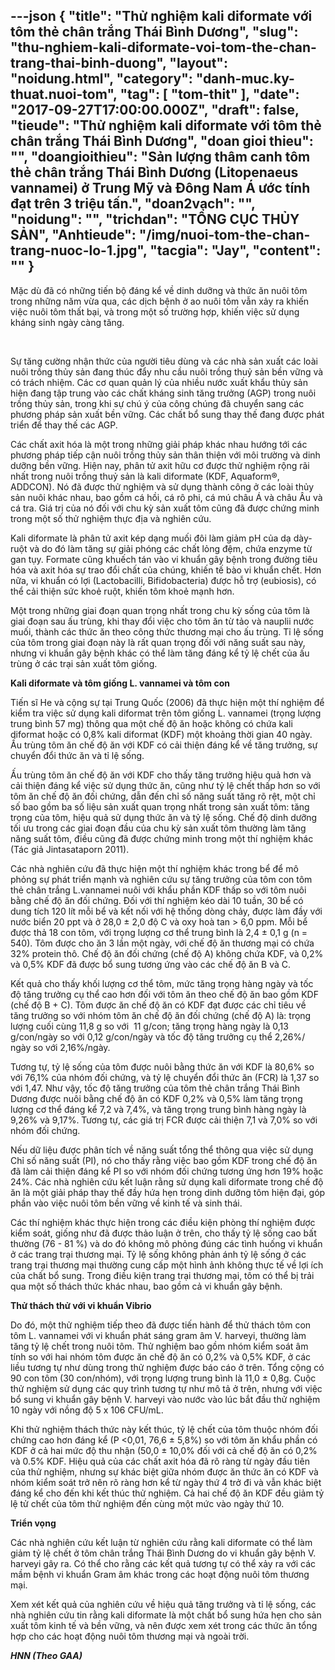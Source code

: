 ---json
{
    "title": "Thử nghiệm kali diformate với tôm thẻ chân trắng Thái Bình Dương",
    "slug": "thu-nghiem-kali-diformate-voi-tom-the-chan-trang-thai-binh-duong",
    "layout": "noidung.html",
    "category": "danh-muc.ky-thuat.nuoi-tom",
    "tag": [
        "tom-thit"
    ],
    "date": "2017-09-27T17:00:00.000Z",
    "draft": false,
    "tieude": "Thử nghiệm kali diformate với tôm thẻ chân trắng Thái Bình Dương",
    "doan gioi thieu": "",
    "doangioithieu": "Sản lượng thâm canh tôm thẻ chân trắng Thái Bình Dương (Litopenaeus vannamei) ở Trung Mỹ và Đông Nam Á ước tính đạt trên 3 triệu tấn.",
    "doan2vach": "",
    "noidung": "",
    "trichdan": "TỔNG CỤC THỦY SẢN",
    "Anhtieude": "/img/nuoi-tom-the-chan-trang-nuoc-lo-1.jpg",
    "tacgia": "Jay",
    "__content__": ""
}
---
<p><span style="font-size:14px">Mặc d&ugrave; đ&atilde; c&oacute; những tiến bộ đ&aacute;ng kể về dinh dưỡng v&agrave; thức ăn nu&ocirc;i t&ocirc;m trong những năm vừa qua, c&aacute;c dịch bệnh ở ao nu&ocirc;i t&ocirc;m vẫn xảy ra khiến việc nu&ocirc;i t&ocirc;m thất bại, v&agrave; trong một số trường hợp, khiến việc sử dụng kh&aacute;ng sinh ng&agrave;y c&agrave;ng tăng.</span></p>

<p>&nbsp;</p>

<p><span style="font-size:14px">Sự tăng cường nhận thức của người ti&ecirc;u d&ugrave;ng v&agrave; c&aacute;c nh&agrave; sản xuất c&aacute;c lo&agrave;i nu&ocirc;i trồng thủy sản đang th&uacute;c đẩy nhu cầu nu&ocirc;i trồng thuỷ sản bền vững v&agrave; c&oacute; tr&aacute;ch nhiệm. C&aacute;c cơ quan quản l&yacute; của nhiều nước xuất khẩu thủy sản hiện đang tập trung v&agrave;o c&aacute;c chất kh&aacute;ng sinh tăng trưởng (AGP) trong nu&ocirc;i trồng thủy sản, trong khi sự ch&uacute; &yacute; của c&ocirc;ng ch&uacute;ng đ&atilde; chuyển sang c&aacute;c phương ph&aacute;p sản xuất bền vững. C&aacute;c chất bổ sung thay thế đang được ph&aacute;t triển để thay thế c&aacute;c AGP.</span></p>

<p><span style="font-size:14px">C&aacute;c chất axit h&oacute;a l&agrave; một trong những giải ph&aacute;p kh&aacute;c nhau hướng tới c&aacute;c phương ph&aacute;p tiếp cận nu&ocirc;i trồng thủy sản th&acirc;n thiện với m&ocirc;i trường v&agrave; dinh dưỡng bền vững. Hiện nay, ph&acirc;n tử axit hữu cơ được thử nghiệm rộng r&atilde;i nhất trong nu&ocirc;i trồng thuỷ sản l&agrave; kali diformate (KDF, Aquaform&reg;, ADDCON). N&oacute; đ&atilde; được thử nghiệm v&agrave; sử dụng th&agrave;nh c&ocirc;ng ở c&aacute;c lo&agrave;i thủy sản nu&ocirc;i kh&aacute;c nhau, bao gồm c&aacute; hồi, c&aacute; r&ocirc; phi, c&aacute; m&uacute; ch&acirc;u &Aacute; v&agrave; ch&acirc;u &Acirc;u v&agrave; c&aacute; tra. Gi&aacute; trị của n&oacute; đối với chu kỳ sản xuất t&ocirc;m cũng đ&atilde; được chứng minh trong một số thử nghiệm thực địa v&agrave; nghi&ecirc;n cứu.</span></p>

<p><span style="font-size:14px">Kali diformate l&agrave; ph&acirc;n tử axit k&eacute;p dạng muối đ&ocirc;i l&agrave;m giảm pH của dạ d&agrave;y-ruột v&agrave; do đ&oacute; l&agrave;m tăng sự giải ph&oacute;ng c&aacute;c chất lỏng đệm, chứa enzyme từ gan tụy. Formate cũng khuếch t&aacute;n v&agrave;o vi khuẩn g&acirc;y bệnh trong đường ti&ecirc;u h&oacute;a v&agrave; axit h&oacute;a sự trao đổi chất của ch&uacute;ng, khiến tế b&agrave;o vi khuẩn chết. Hơn nữa, vi khuẩn c&oacute; lợi (Lactobacilli, Bifidobacteria) được hỗ trợ (eubiosis), c&oacute; thể cải thiện sức khoẻ ruột, khiến t&ocirc;m khoẻ mạnh hơn.</span></p>

<p><span style="font-size:14px">Một trong những giai đoạn quan trọng nhất trong chu kỳ sống của t&ocirc;m l&agrave; giai đoạn sau ấu tr&ugrave;ng, khi thay đổi việc cho t&ocirc;m ăn từ tảo v&agrave; nauplii nước muối, th&agrave;nh c&aacute;c thức ăn theo c&ocirc;ng thức thương mại cho ấu tr&ugrave;ng. Tỉ lệ sống của t&ocirc;m trong giai đoạn n&agrave;y l&agrave; rất quan trọng đối với năng suất sau n&agrave;y, nhưng vi khuẩn g&acirc;y bệnh kh&aacute;c c&oacute; thể l&agrave;m tăng đ&aacute;ng kể tỷ lệ chết của ấu tr&ugrave;ng ở c&aacute;c trại sản xuất t&ocirc;m giống.</span></p>

<p><span style="font-size:14px"><strong>Kali diformate v&agrave; t&ocirc;m giống L. vannamei v&agrave; t&ocirc;m con</strong></span></p>

<p><span style="font-size:14px">Tiến sĩ He v&agrave; cộng sự tại Trung Quốc (2006) đ&atilde; thực hiện một th&iacute; nghiệm để kiểm tra việc sử dụng kali diformat tr&ecirc;n t&ocirc;m giống L. vannamei (trọng lượng trung b&igrave;nh 57 mg) th&ocirc;ng qua một chế độ ăn hoặc kh&ocirc;ng c&oacute; chứa kali diformat hoặc c&oacute; 0,8% kali diformat (KDF) một khoảng thời gian 40 ng&agrave;y. Ấu tr&ugrave;ng t&ocirc;m ăn chế độ ăn với KDF c&oacute; cải thiện đ&aacute;ng kể về tăng trưởng, sự chuyển đổi thức ăn v&agrave; tỉ lệ sống.</span></p>

<p><span style="font-size:14px">Ấu tr&ugrave;ng t&ocirc;m ăn chế độ ăn với KDF cho thấy tăng trưởng hiệu quả hơn v&agrave; cải thiện đ&aacute;ng kể việc sử dụng thức ăn, cũng như tỷ lệ chết thấp hơn so với t&ocirc;m ăn chế độ ăn đối chứng, dẫn đến chỉ số năng suất tăng r&otilde; rệt, một chỉ số bao gồm ba số liệu sản xuất quan trọng nhất trong sản xuất t&ocirc;m: tăng trọng của t&ocirc;m, hiệu quả sử dụng thức ăn v&agrave; tỷ lệ sống. Chế độ dinh dưỡng tối ưu trong c&aacute;c giai đoạn đầu của chu kỳ sản xuất t&ocirc;m thường l&agrave;m tăng năng suất t&ocirc;m, điều cũng đ&atilde; được chứng minh trong một th&iacute; nghiệm kh&aacute;c (T&aacute;c giả Jintasataporn 2011).</span></p>

<p><span style="font-size:14px">C&aacute;c nh&agrave; nghi&ecirc;n cứu đ&atilde; thực hiện một th&iacute; nghiệm kh&aacute;c trong bể để m&ocirc; phỏng sự ph&aacute;t triển mạnh v&agrave; nghi&ecirc;n cứu sự tăng trưởng của t&ocirc;m con t&ocirc;m thẻ ch&acirc;n trắng L.vannamei nu&ocirc;i với khẩu phần KDF thấp so với t&ocirc;m nu&ocirc;i bằng chế độ ăn đối chứng. Đối với th&iacute; nghiệm k&eacute;o d&agrave;i 10 tuần, 30 bể c&oacute; dung t&iacute;ch 120 l&iacute;t mỗi bể v&agrave; kết nối với hệ thống d&ograve;ng chảy, được l&agrave;m đầy với nước biển 20 ppt v&agrave; ở 28,0 &plusmn; 2,0 độ C v&agrave; oxy ho&agrave; tan &gt; 6,0 ppm. Mỗi bể được thả 18 con t&ocirc;m, với trọng lượng cơ thể trung b&igrave;nh l&agrave; 2,4 &plusmn; 0,1 g (n = 540). T&ocirc;m được cho ăn 3 lần một ng&agrave;y, với chế độ ăn thương mại c&oacute; chứa 32% protein th&ocirc;. Chế độ ăn đối chứng (chế độ A) kh&ocirc;ng chứa KDF, v&agrave; 0,2% v&agrave; 0,5% KDF đ&atilde; được bổ sung tương ứng v&agrave;o c&aacute;c chế độ ăn B v&agrave; C.</span></p>

<p><span style="font-size:14px">Kết quả cho thấy khối lượng cơ thể t&ocirc;m, mức tăng trọng h&agrave;ng ng&agrave;y v&agrave; tốc độ tăng trưởng cụ thể cao hơn đối với t&ocirc;m ăn theo chế độ ăn bao gồm KDF (chế độ B + C). T&ocirc;m được ăn chế độ ăn c&oacute; KDF đạt được c&aacute;c chỉ ti&ecirc;u về tăng trưởng so với nh&oacute;m t&ocirc;m ăn chế độ ăn đối chứng (chế độ A) l&agrave;: trọng lượng cuối c&ugrave;ng 11,8 g so với &nbsp;11 g/con; tăng trọng h&agrave;ng ng&agrave;y l&agrave; 0,13 g/con/ng&agrave;y so với 0,12 g/con/ng&agrave;y v&agrave; tốc độ tăng trưởng cụ thể 2,26%/ ng&agrave;y so với 2,16%/ng&agrave;y.</span></p>

<p><span style="font-size:14px">Tương tự, tỷ lệ sống của t&ocirc;m được nu&ocirc;i bằng thức ăn với KDF l&agrave; 80,6% so với 76,1% của nh&oacute;m đối chứng, v&agrave; tỷ lệ chuyển đổi thức ăn (FCR) l&agrave; 1,37 so với 1,47. Như vậy, tốc độ tăng trưởng của t&ocirc;m thẻ ch&acirc;n trắng Th&aacute;i B&igrave;nh Dương được nu&ocirc;i bằng chế độ ăn c&oacute; KDF 0,2% v&agrave; 0,5% l&agrave;m tăng trọng lượng cơ thể đ&aacute;ng kể 7,2 v&agrave; 7,4%, v&agrave; tăng trọng trung b&igrave;nh h&agrave;ng ng&agrave;y l&agrave; 9,26% v&agrave; 9,17%. Tương tự, c&aacute;c gi&aacute; trị FCR được cải thiện 7,1 v&agrave; 7,0% so với nh&oacute;m đối chứng.</span></p>

<p><span style="font-size:14px">Nếu dữ liệu được ph&acirc;n t&iacute;ch về năng suất tổng thể th&ocirc;ng qua việc sử dụng Chỉ số năng suất (PI), n&oacute; cho thấy rằng việc bao gồm KDF trong chế độ ăn đ&atilde; l&agrave;m cải thiện đ&aacute;ng kể PI so với nh&oacute;m đối chứng tương ứng hơn 19% hoặc 24%. C&aacute;c nh&agrave; nghi&ecirc;n cứu kết luận rằng sử dụng kali diformate trong chế độ ăn l&agrave; một giải ph&aacute;p thay thế đầy hứa hẹn trong dinh dưỡng t&ocirc;m hiện đại, g&oacute;p phần v&agrave;o việc nu&ocirc;i t&ocirc;m bền vững về kinh tế v&agrave; sinh th&aacute;i.</span></p>

<p><span style="font-size:14px">C&aacute;c th&iacute; nghiệm kh&aacute;c thực hiện trong c&aacute;c điều kiện ph&ograve;ng th&iacute; nghiệm được kiểm so&aacute;t, giống như đ&atilde; được thảo luận ở tr&ecirc;n, cho thấy tỷ lệ sống cao bất thường (76 - 81 %) v&agrave; do đ&oacute; kh&ocirc;ng m&ocirc; phỏng đ&uacute;ng c&aacute;c t&igrave;nh huống vi khuẩn ở c&aacute;c trang trại thương mại. Tỷ lệ sống kh&ocirc;ng phản &aacute;nh tỷ lệ sống ở c&aacute;c trang trại thương mại thường cung cấp một h&igrave;nh ảnh kh&ocirc;ng thực tế về lợi &iacute;ch của chất bổ sung. Trong điều kiện trang trại thương mại, t&ocirc;m c&oacute; thể bị trải qua một số th&aacute;ch thức kh&aacute;c nhau, bao gồm cả vi khuẩn g&acirc;y bệnh.</span></p>

<p><span style="font-size:14px"><strong>Thử th&aacute;ch thử với vi khuẩn Vibrio</strong></span></p>

<p><span style="font-size:14px">Do đ&oacute;, một thử nghiệm tiếp theo đ&atilde; được tiến h&agrave;nh để thử th&aacute;ch t&ocirc;m con t&ocirc;m L. vannamei với vi khuẩn ph&aacute;t s&aacute;ng gram &acirc;m V. harveyi, thường l&agrave;m tăng tỷ lệ chết trong nu&ocirc;i t&ocirc;m. Thử nghiệm bao gồm nh&oacute;m kiểm so&aacute;t &acirc;m t&iacute;nh so với hai nh&oacute;m t&ocirc;m được ăn chế độ ăn c&oacute; 0,2% v&agrave; 0,5% KDF, ở c&aacute;c liều tương tự như d&ugrave;ng trong thử nghiệm được b&aacute;o c&aacute;o ở tr&ecirc;n. Tổng cộng c&oacute; 90 con t&ocirc;m (30 con/nh&oacute;m), với trọng lượng trung b&igrave;nh l&agrave; 11,0 &plusmn; 0,8g. Cuộc thử nghiệm sử dụng c&aacute;c quy tr&igrave;nh tương tự như m&ocirc; tả ở tr&ecirc;n, nhưng với việc bổ sung vi khuẩn g&acirc;y bệnh V. harveyi v&agrave;o nước v&agrave;o l&uacute;c bắt đầu thử nghiệm 10 ng&agrave;y với nồng độ 5 x 106 CFU/mL.</span></p>

<p><span style="font-size:14px">Khi thử nghiệm th&aacute;ch thức n&agrave;y kết th&uacute;c, tỷ lệ chết của t&ocirc;m thuộc nh&oacute;m đối chứng cao hơn đ&aacute;ng kể (P &lt;0,01, 76,6 &plusmn; 5,8%) so với t&ocirc;m ăn khẩu phần c&oacute; KDF ở cả hai mức độ thu nhận (50,0 &plusmn; 10,0% đối với cả chế độ ăn c&oacute; 0,2% v&agrave; 0.5% KDF. Hiệu quả của c&aacute;c chất axit h&oacute;a đ&atilde; r&otilde; r&agrave;ng từ ng&agrave;y đầu ti&ecirc;n của thử nghiệm, nhưng sự kh&aacute;c biệt giữa nh&oacute;m được ăn thức ăn c&oacute; KDF v&agrave; nh&oacute;m kiểm so&aacute;t trở n&ecirc;n r&otilde; r&agrave;ng hơn kể từ ng&agrave;y thứ 4 trở đi v&agrave; vẫn kh&aacute;c biệt đ&aacute;ng kể cho đến khi kết th&uacute;c thử nghiệm. Cả hai chế độ ăn KDF đều giảm tỷ lệ tử chết của t&ocirc;m thử nghiệm đến c&ugrave;ng một mức v&agrave;o ng&agrave;y thứ 10.</span></p>

<p><span style="font-size:14px"><strong>Triển vọng</strong></span></p>

<p><span style="font-size:14px">C&aacute;c nh&agrave; nghi&ecirc;n cứu kết luận từ nghi&ecirc;n cứu rằng kali diformate c&oacute; thể l&agrave;m giảm tỷ lệ chết ở t&ocirc;m ch&acirc;n trắng Th&aacute;i B&igrave;nh Dương do vi khuẩn g&acirc;y bệnh V. harveyi g&acirc;y ra. C&oacute; thể cho rằng c&aacute;c kết quả tương tự c&oacute; thể xảy ra với c&aacute;c mầm bệnh vi khuẩn Gram &acirc;m kh&aacute;c trong c&aacute;c hoạt động nu&ocirc;i t&ocirc;m thương mại.</span></p>

<p><span style="font-size:14px">Xem x&eacute;t kết quả của nghi&ecirc;n cứu về hiệu quả tăng trưởng v&agrave; tỉ lệ sống, c&aacute;c nh&agrave; nghi&ecirc;n cứu tin rằng kali diformate l&agrave; một chất bổ sung hứa hẹn cho sản xuất t&ocirc;m kinh tế v&agrave; bền vững, v&agrave; n&ecirc;n được xem x&eacute;t trong c&aacute;c thức ăn tổng hợp cho c&aacute;c hoạt động nu&ocirc;i t&ocirc;m thương mại v&agrave; ngo&agrave;i trời.</span></p>

<p><span style="font-size:14px"><strong><em>HNN (Theo GAA)</em></strong></span></p>
